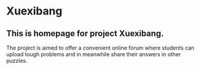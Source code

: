 # Xuexibang

## This is homepage for project Xuexibang.
The project is aimed to offer a convenient online forum 
where students can upload tough problems and 
in meanwhile share their answers in other puzzles. 

